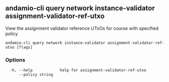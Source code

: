## andamio-cli query network instance-validator assignment-validator-ref-utxo

View the assignment validator reference UTxOs for course with specified policy

```
andamio-cli query network instance-validator assignment-validator-ref-utxo [flags]
```

### Options

```
  -h, --help            help for assignment-validator-ref-utxo
      --policy string   
```


